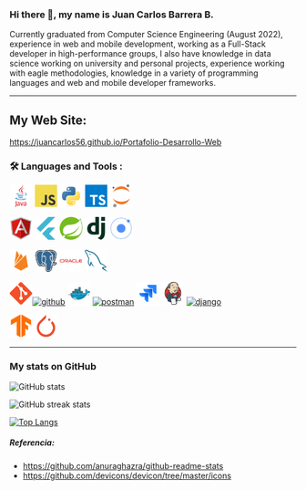 ### Hi there 👋, my name is Juan Carlos Barrera B.

Currently graduated from Computer Science Engineering (August 2022), experience in web and mobile development, working as a Full-Stack developer in high-performance groups, I also have knowledge in data science working on university and personal projects, experience working with eagle methodologies, knowledge in a variety of programming languages and web and mobile developer frameworks.
_________________________________________________________________________________

## My Web Site: 

https://juancarlos56.github.io/Portafolio-Desarrollo-Web

### 🛠  Languages and Tools :



[<img src='https://github.com/devicons/devicon/blob/master/icons/java/java-original-wordmark.svg' alt='java' height='40'>](https://github.com/devicons/devicon/blob/master/icons/java/java-original-wordmark.svg) [<img src='https://github.com/devicons/devicon/blob/master/icons/javascript/javascript-original.svg' alt='javascript' height='40'>](https://github.com/devicons/devicon/blob/master/icons/javascript/javascript-original.svg)  [<img src='https://github.com/devicons/devicon/blob/master/icons/python/python-original.svg' alt='python' height='40'>](https://github.com/devicons/devicon/blob/master/icons/python/python-original.svg) [<img src='https://github.com/devicons/devicon/blob/master/icons/typescript/typescript-plain.svg' alt='typescript' height='40'>](https://github.com/devicons/devicon/blob/master/icons/typescript/typescript-plain.svg)  [<img src='https://github.com/devicons/devicon/blob/master/icons/jupyter/jupyter-original.svg' alt='typescript' height='40'>](https://github.com/devicons/devicon/blob/master/icons/jupyter/jupyter-original.svg)  



[<img src='https://github.com/devicons/devicon/blob/master/icons/angularjs/angularjs-original.svg' alt='angular' height='40'>](https://github.com/devicons/devicon/blob/master/icons/angularjs/angularjs-original.svg)  [<img src='https://github.com/devicons/devicon/blob/master/icons/flutter/flutter-plain.svg' alt='flutter' height='40'>](https://github.com/devicons/devicon/blob/master/icons/flutter/flutter-plain.svg) [<img src='https://github.com/devicons/devicon/blob/master/icons/spring/spring-original.svg' alt='spring' height='40'>](https://github.com/devicons/devicon/blob/master/icons/spring/spring-original.svg)  [<img src='https://github.com/devicons/devicon/blob/master/icons/django/django-plain.svg' alt='django' height='40'>](https://github.com/devicons/devicon/blob/master/icons/django/django-plain.svg)  [<img src='https://github.com/devicons/devicon/blob/master/icons/ionic/ionic-original.svg' alt='django' height='40'>](https://github.com/devicons/devicon/blob/master/icons/ionic/ionic-original.svg)  

[<img src='https://github.com/devicons/devicon/blob/master/icons/firebase/firebase-plain.svg' alt='firebase' height='40'>](https://github.com/devicons/devicon/blob/master/icons/firebase/firebase-plain.svg) [<img src='https://github.com/devicons/devicon/blob/master/icons/postgresql/postgresql-original.svg' alt='postgresql' height='40'>](https://github.com/devicons/devicon/blob/master/icons/postgresql/postgresql-original.svg) [<img src='https://github.com/devicons/devicon/blob/master/icons/oracle/oracle-original.svg' alt='oracle' height='40'>](https://github.com/devicons/devicon/blob/master/icons/oracle/oracle-original.svg) [<img src='https://github.com/devicons/devicon/blob/master/icons/mysql/mysql-original.svg' alt='mysql' height='40'>](https://github.com/devicons/devicon/blob/master/icons/mysql/mysql-original.svg) 

[<img src='https://github.com/devicons/devicon/blob/master/icons/git/git-original.svg' alt='github' height='40'>](https://github.com/devicons/devicon/blob/master/icons/git/git-original.svg)[<img src='https://cdn.jsdelivr.net/npm/simple-icons@3.0.1/icons/github.svg' alt='github' height='40'>](https://github.com/Juancarlos56) [<img src='https://github.com/devicons/devicon/blob/master/icons/docker/docker-original.svg' alt='docker' height='40'>](https://github.com/devicons/devicon/blob/master/icons/docker/docker-original.svg) [<img src='https://user-images.githubusercontent.com/51795550/186250878-a1a6b3bf-35d0-4d5d-9f8b-2df75f1ea02a.png' alt='postman' height='40'>](https://webintegral.com.co/wp-content/uploads/2018/05/postman-icon.png)  [<img src='https://github.com/devicons/devicon/blob/master/icons/jira/jira-original.svg' alt='jirasoftware' height='40'>](https://github.com/devicons/devicon/blob/master/icons/jira/jira-original.svg)  [<img src='https://github.com/devicons/devicon/blob/master/icons/jenkins/jenkins-original.svg' alt='jenkins' height='40'>](https://github.com/devicons/devicon/blob/master/icons/jenkins/jenkins-original.svg)  [<img src='https://user-images.githubusercontent.com/15386828/118396592-e331c880-b658-11eb-8fdc-7426520c691f.png' alt='django' height='40'>](https://user-images.githubusercontent.com/15386828/118396592-e331c880-b658-11eb-8fdc-7426520c691f.png)  

[<img src='https://github.com/devicons/devicon/blob/master/icons/tensorflow/tensorflow-original.svg' alt='tensorflow' height='40'>](https://github.com/devicons/devicon/blob/master/icons/tensorflow/tensorflow-original.svg)  [<img src='https://github.com/devicons/devicon/blob/master/icons/pytorch/pytorch-original.svg' alt='pytorch' height='40'>](https://github.com/devicons/devicon/blob/master/icons/pytorch/pytorch-original.svg) 

_______________________________________________________________________________

### My stats on GitHub

![GitHub stats](https://github-readme-stats.vercel.app/api?username=Juancarlos56&show_icons=true&count_private=true)  

![GitHub streak stats](https://github-readme-streak-stats.herokuapp.com/?user=Juancarlos56)  

[![Top Langs](https://github-readme-stats.vercel.app/api/top-langs/?username=Juancarlos56&layout=compact)](https://github.com/anuraghazra/github-readme-stats)



##### Referencia: 
- https://github.com/anuraghazra/github-readme-stats
- https://github.com/devicons/devicon/tree/master/icons
